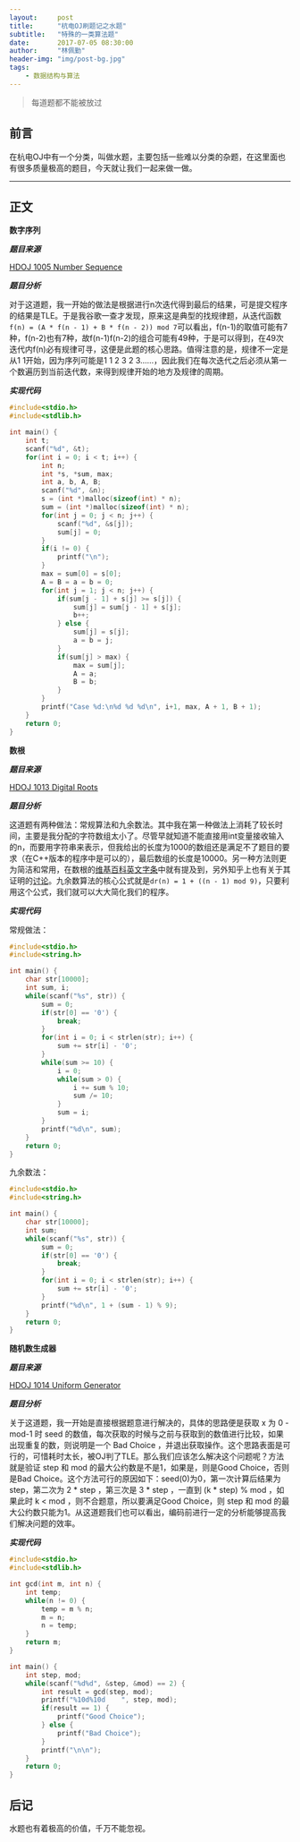 ```yaml
---
layout:     post
title:      "杭电OJ刷题记之水题"
subtitle:   "特殊的一类算法题"
date:       2017-07-05 08:30:00
author:     "林佩勤"
header-img: "img/post-bg.jpg"
tags:
    - 数据结构与算法
---
```


> 每道题都不能被放过
>


## 前言

在杭电OJ中有一个分类，叫做水题，主要包括一些难以分类的杂题，在这里面也有很多质量极高的题目，今天就让我们一起来做一做。

---

## 正文

**数字序列**

***题目来源***

[HDOJ 1005 Number Sequence](http://acm.hdu.edu.cn/showproblem.php?pid=1005)

***题目分析***

对于这道题，我一开始的做法是根据进行n次迭代得到最后的结果，可是提交程序的结果是TLE。于是我谷歌一查才发现，原来这是典型的找规律题，从迭代函数`f(n) = (A * f(n - 1) + B * f(n - 2)) mod 7`可以看出，f(n-1)的取值可能有7种，f(n-2)也有7种，故f(n-1)f(n-2)的组合可能有49种，于是可以得到，在49次迭代内f(n)必有规律可寻，这便是此题的核心思路。值得注意的是，规律不一定是从1 1开始，因为序列可能是1 1 2 3 2 3……，因此我们在每次迭代之后必须从第一个数遍历到当前迭代数，来得到规律开始的地方及规律的周期。

***实现代码***

```c
#include<stdio.h>
#include<stdlib.h>

int main() {
    int t;
    scanf("%d", &t);
    for(int i = 0; i < t; i++) {
        int n;
        int *s, *sum, max;
        int a, b, A, B;
        scanf("%d", &n);
        s = (int *)malloc(sizeof(int) * n);
        sum = (int *)malloc(sizeof(int) * n);
        for(int j = 0; j < n; j++) {
            scanf("%d", &s[j]);
            sum[j] = 0;
        }
        if(i != 0) {
            printf("\n");
        }
        max = sum[0] = s[0];
        A = B = a = b = 0;
        for(int j = 1; j < n; j++) {
            if(sum[j - 1] + s[j] >= s[j]) {
                sum[j] = sum[j - 1] + s[j];
                b++;
            } else {
                sum[j] = s[j];
                a = b = j;
            }
            if(sum[j] > max) {
                max = sum[j];
                A = a;
                B = b;
            }
        }
        printf("Case %d:\n%d %d %d\n", i+1, max, A + 1, B + 1);
    }
    return 0;
}
```
**数根**

***题目来源***

[HDOJ 1013 Digital Roots](http://acm.hdu.edu.cn/showproblem.php?pid=1013)

***题目分析***

这道题有两种做法：常规算法和九余数法。其中我在第一种做法上消耗了较长时间，主要是我分配的字符数组太小了。尽管早就知道不能直接用int变量接收输入的n，而要用字符串来表示，但我给出的长度为1000的数组还是满足不了题目的要求（在C++版本的程序中是可以的），最后数组的长度是10000。另一种方法则更为简洁和常用，在数根的[维基百科英文字条](https://en.wikipedia.org/wiki/Digital_root)中就有提及到，另外知乎上也有关于其证明的[讨论](https://www.zhihu.com/question/30972581)。九余数算法的核心公式就是`dr(n) = 1 + ((n - 1) mod 9)`，只要利用这个公式，我们就可以大大简化我们的程序。

***实现代码***

常规做法：

```c
#include<stdio.h>
#include<string.h>

int main() {
    char str[10000];
    int sum, i;
    while(scanf("%s", str)) {
        sum = 0;
        if(str[0] == '0') {
            break;
        }
        for(int i = 0; i < strlen(str); i++) {
            sum += str[i] - '0';
        }
        while(sum >= 10) {
            i = 0;
            while(sum > 0) {
                i += sum % 10;
                sum /= 10;
            }
            sum = i;
        }
        printf("%d\n", sum);
    }
    return 0;
}
```

九余数法：

```c
#include<stdio.h>
#include<string.h>

int main() {
    char str[10000];
    int sum;
    while(scanf("%s", str)) {
        sum = 0;
        if(str[0] == '0') {
            break;
        }
        for(int i = 0; i < strlen(str); i++) {
            sum += str[i] - '0';
        }
        printf("%d\n", 1 + (sum - 1) % 9);
    }
    return 0;
}
```

**随机数生成器**

***题目来源***

[HDOJ 1014 Uniform Generator](http://acm.hdu.edu.cn/showproblem.php?pid=1014)

***题目分析***

关于这道题，我一开始是直接根据题意进行解决的，具体的思路便是获取 x 为 0 - mod-1 时 seed 的数值，每次获取的时候与之前与获取到的数值进行比较，如果出现重复的数，则说明是一个 Bad Choice ，并退出获取操作。这个思路表面是可行的，可惜耗时太长，被OJ判了TLE。那么我们应该怎么解决这个问题呢？方法就是验证 step 和 mod 的最大公约数是不是1，如果是，则是Good Choice，否则是Bad Choice。这个方法可行的原因如下：seed(0)为0，第一次计算后结果为step，第二次为 2 \* step ，第三次是 3 \* step ，一直到 (k \* step) % mod ，如果此时 k < mod ，则不合题意，所以要满足Good Choice，则 step 和 mod 的最大公约数只能为1。从这道题我们也可以看出，编码前进行一定的分析能够提高我们解决问题的效率。

***实现代码***

```c
#include<stdio.h>
#include<stdlib.h>

int gcd(int m, int n) {
    int temp;
    while(n != 0) {
        temp = m % n;
        m = n;
        n = temp;
    }
    return m;
}

int main() {
    int step, mod;
    while(scanf("%d%d", &step, &mod) == 2) {
        int result = gcd(step, mod);
        printf("%10d%10d    ", step, mod);
        if(result == 1) {
            printf("Good Choice");
        } else {
            printf("Bad Choice");
        }
        printf("\n\n");
    }
    return 0;
}
```

## 后记

水题也有着极高的价值，千万不能忽视。
